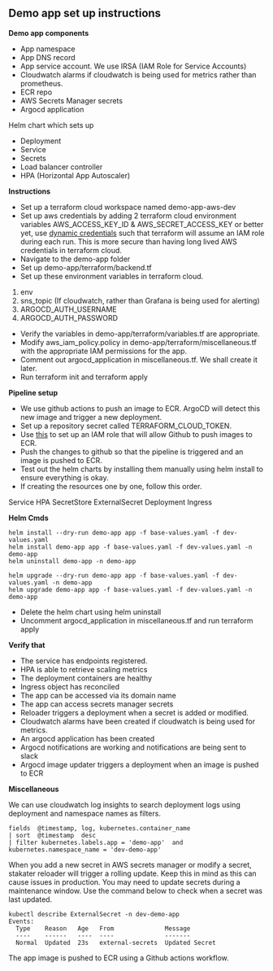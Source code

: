 

## Demo app set up instructions

**Demo app components**
 - App namespace 
 - App DNS record
 - App service account. We use IRSA (IAM Role for Service Accounts)
 - Cloudwatch alarms if cloudwatch is being used for metrics rather than prometheus.
 - ECR repo
 - AWS Secrets Manager secrets
 - Argocd application

Helm chart which sets up
- Deployment
- Service
- Secrets
- Load balancer controller
- HPA (Horizontal App Autoscaler)

**Instructions**

- Set up a terraform cloud workspace named demo-app-aws-dev
- Set up aws credentials by adding 2 terraform cloud environment variables AWS_ACCESS_KEY_ID & AWS_SECRET_ACCESS_KEY or better yet, use [dynamic credentials](https://developer.hashicorp.com/terraform/cloud-docs/workspaces/dynamic-provider-credentials/aws-configuration) such that terraform will assume an IAM role during each run. This is more secure than having long lived AWS credentials in terraform cloud.
- Navigate to the demo-app folder
- Set up demo-app/terraform/backend.tf
- Set up these environment variables in terraform cloud.

1. env
2. sns_topic (If cloudwatch, rather than Grafana is being used for alerting)
3. ARGOCD_AUTH_USERNAME 
4. ARGOCD_AUTH_PASSWORD

- Verify the variables in demo-app/terraform/variables.tf are appropriate. 
- Modify aws_iam_policy.policy in demo-app/terraform/miscellaneous.tf with the appropriate IAM permissions for the app. 
- Comment out argocd_application in miscellaneous.tf. We shall create it later.
- Run terraform init and terraform apply

**Pipeline setup**
- We use github actions to push an image to ECR. ArgoCD will detect this new image and trigger a new deployment.
- Set up a repository secret called TERRAFORM_CLOUD_TOKEN.
- Use [this](https://aws.amazon.com/blogs/security/use-iam-roles-to-connect-github-actions-to-actions-in-aws/) to set up an IAM role that will allow Github to push images to ECR.
- Push the changes to github so that the pipeline is triggered and an image is pushed to ECR.
- Test out the helm charts by installing them manually using helm install to ensure everything is okay.
- If creating the resources one by one, follow this order.

Service
HPA
SecretStore
ExternalSecret
Deployment
Ingress

**Helm Cmds**

```
helm install --dry-run demo-app app -f base-values.yaml -f dev-values.yaml
helm install demo-app app -f base-values.yaml -f dev-values.yaml -n demo-app
helm uninstall demo-app -n demo-app

helm upgrade --dry-run demo-app app -f base-values.yaml -f dev-values.yaml -n demo-app
helm upgrade demo-app app -f base-values.yaml -f dev-values.yaml -n demo-app
```

- Delete the helm chart using helm uninstall
- Uncomment argocd_application in miscellaneous.tf and run terraform apply

**Verify that**
- The service has endpoints registered.
- HPA is able to retrieve scaling metrics
- The deployment containers are healthy
- Ingress object has reconciled
- The app can be accessed via its domain name
- The app can access secrets manager secrets
- Reloader triggers a deployment when a secret is added or modified.
- Cloudwatch alarms have been created if cloudwatch is being used for metrics.
- An argocd application has been created
-  Argocd notifications are working and notifications are being sent to slack
-  Argocd image updater triggers a deployment when an image is pushed to ECR

**Miscellaneous**

We can use cloudwatch log insights to search deployment logs using deployment and namespace names as filters.

    fields  @timestamp, log, kubernetes.container_name
    | sort  @timestamp  desc
    | filter kubernetes.labels.app = 'demo-app'  and kubernetes.namespace_name = 'dev-demo-app'

When you add a new secret in AWS secrets manager or modify a secret, stakater reloader will trigger a rolling update. Keep this in mind as this can cause issues in production. You may need to update secrets during a maintenance window. Use the command below to check when a secret was last updated.

    kubectl describe ExternalSecret -n dev-demo-app
    Events:
      Type    Reason   Age   From              Message
      ----    ------   ----  ----              -------
      Normal  Updated  23s   external-secrets  Updated Secret

The app image is pushed to ECR using a Github actions workflow.
